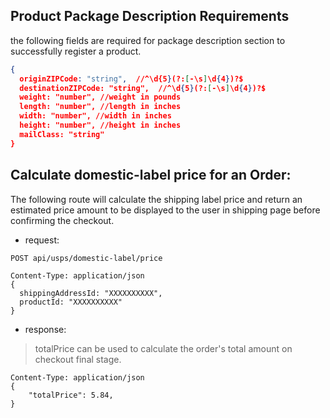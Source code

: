 ## Product Package Description Requirements
the following fields are required for package description section to successfully register a product.
```json
{
  originZIPCode: "string",  //^\d{5}(?:[-\s]\d{4})?$
  destinationZIPCode: "string",  //^\d{5}(?:[-\s]\d{4})?$
  weight: "number", //weight in pounds
  length: "number", //length in inches
  width: "number", //width in inches
  height: "number", //height in inches
  mailClass: "string"
}

```

## Calculate domestic-label price for an Order:
The following route will calculate the shipping label price and return an estimated price amount to be displayed to the user in shipping page before confirming the checkout.
- request:
```code
POST api/usps/domestic-label/price

Content-Type: application/json
{
  shippingAddressId: "XXXXXXXXXX",
  productId: "XXXXXXXXXX"
}

```
- response:
> totalPrice can be used to calculate the order's total amount on checkout final stage.
```code
Content-Type: application/json
{
    "totalPrice": 5.84,
}
```



